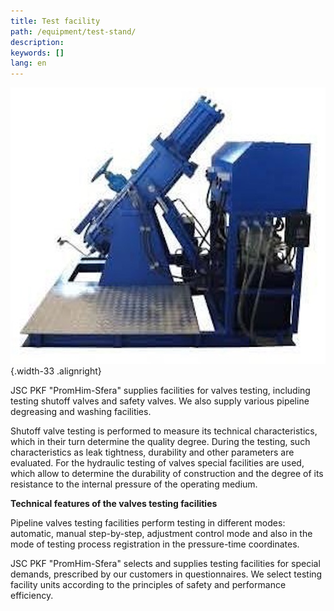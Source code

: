 ```yaml
---
title: Test facility
path: /equipment/test-stand/
description:
keywords: []
lang: en
---
```


![Test facility](./test-stand-01.jpg){.width-33 .alignright}

JSC PKF "PromHim-Sfera" supplies facilities for valves testing,
including testing shutoff valves and safety valves. We also supply
various pipeline degreasing and washing facilities.

Shutoff valve testing is performed to measure its technical
characteristics, which in their turn determine the quality degree.
During the testing, such characteristics as leak tightness, durability
and other parameters are evaluated. For the hydraulic testing of valves
special facilities are used, which allow to determine the durability of
construction and the degree of its resistance to the internal pressure
of the operating medium.

**Technical features of the valves testing facilities**

Pipeline valves testing facilities perform testing in different modes:
automatic, manual step-by-step, adjustment control mode and also in the
mode of testing process registration in the pressure-time coordinates.

JSC PKF "PromHim-Sfera" selects and supplies testing facilities for
special demands, prescribed by our customers in questionnaires. We
select testing facility units according to the principles of safety and
performance efficiency.
